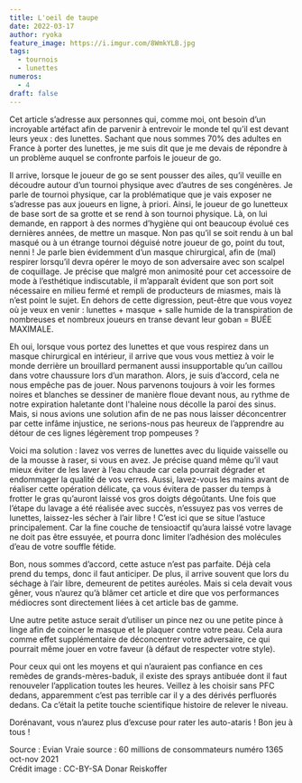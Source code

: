 ```yaml
---
title: L'oeil de taupe
date: 2022-03-17
author: ryoka
feature_image: https://i.imgur.com/8WmkYLB.jpg
tags:
  - tournois
  - lunettes
numeros: 
  - 4
draft: false
---
```


Cet article s’adresse aux personnes qui, comme moi, ont besoin d’un incroyable artéfact afin de parvenir à entrevoir le monde tel qu’il est devant leurs yeux : des lunettes. 
Sachant que nous sommes 70% des adultes en France à porter des lunettes, je me suis dit que je me devais de répondre à un problème auquel se confronte parfois le joueur de go.

Il arrive, lorsque le joueur de go se sent pousser des ailes, qu’il veuille en découdre autour d’un tournoi physique avec d’autres de ses congénères. Je parle de tournoi physique, car la problématique que je vais exposer ne s’adresse pas aux joueurs en ligne, à priori.
Ainsi, le joueur de go lunetteux de base sort de sa grotte et se rend à son tournoi physique. Là, on lui demande, en rapport à des normes d’hygiène qui ont beaucoup évolué ces dernières années, de mettre un masque. Non pas qu’il se soit rendu à un bal masqué ou à un étrange tournoi déguisé notre joueur de go, point du tout, nenni ! Je parle bien évidemment d’un masque chirurgical, afin de (mal) respirer lorsqu’il devra opérer le moyo de son adversaire avec son scalpel de coquillage. Je précise que malgré mon animosité pour cet accessoire de mode à l’esthétique indiscutable, il m’apparaît évident que son port soit nécessaire en milieu fermé et rempli de producteurs de miasmes, mais là n’est point le sujet. En dehors de cette digression, peut-être que vous voyez où je veux en venir : lunettes + masque + salle humide de la transpiration de nombreuses et nombreux joueurs en transe devant leur goban = BUÉE MAXIMALE.

Eh oui, lorsque vous portez des lunettes et que vous respirez dans un masque chirurgical en intérieur, il arrive que vous vous mettiez à voir le monde derrière un brouillard permanent aussi insupportable qu’un caillou dans votre chaussure lors d’un marathon. Alors, je suis d’accord, cela ne nous empêche pas de jouer. Nous parvenons toujours à voir les formes noires et blanches se dessiner de manière floue devant nous, au rythme de notre expiration haletante dont l'haleine nous décolle la paroi des sinus. Mais, si nous avions une solution afin de ne pas nous laisser déconcentrer par cette infâme injustice, ne serions-nous pas heureux de l’apprendre au détour de ces lignes légèrement trop pompeuses ? 

Voici ma solution : lavez vos verres de lunettes avec du liquide vaisselle ou de la mousse à raser, si vous en avez. Je précise quand même qu’il vaut mieux éviter de les laver à l’eau chaude car cela pourrait dégrader et endommager la qualité de vos verres. Aussi, lavez-vous les mains avant de réaliser cette opération délicate, ça vous évitera de passer du temps à frotter le gras qu’auront laissé vos gros doigts dégoûtants.
Une fois que l’étape du lavage a été réalisée avec succès, n’essuyez pas vos verres de lunettes, laissez-les sécher à l’air libre ! C’est ici que se situe l’astuce principalement. Car la fine couche de tensioactif qu’aura laissé votre lavage ne doit pas être essuyée, et pourra donc limiter l’adhésion des molécules d’eau de votre souffle fétide.

Bon, nous sommes d’accord, cette astuce n’est pas parfaite. Déjà cela prend du temps, donc il faut anticiper. De plus, il arrive souvent que lors du séchage à l’air libre, demeurent de petites auréoles. Mais si cela devait vous gêner, vous n’aurez qu’à blâmer cet article et dire que vos performances médiocres sont directement liées à cet article bas de gamme. 

Une autre petite astuce serait d’utiliser un pince nez ou une petite pince à linge afin de coincer le masque et le plaquer contre votre peau. Cela aura comme effet supplémentaire de déconcentrer votre adversaire, ce qui pourrait même jouer en votre faveur (à défaut de respecter votre style). 

Pour ceux qui ont les moyens et qui n’auraient pas confiance en ces remèdes de grands-mères-baduk, il existe des sprays antibuée dont il faut renouveler l’application toutes les heures. Veillez à les choisir sans PFC dedans, apparemment c’est pas terrible car il y a des dérivés perfluorés dedans. Ca c’était la petite touche scientifique histoire de relever le niveau. 

Dorénavant, vous n’aurez plus d’excuse pour rater les auto-ataris ! 
Bon jeu à tous !

Source : Evian
Vraie source : 60 millions de consommateurs numéro 1365 oct-nov 2021     
Crédit image : CC-BY-SA Donar Reiskoffer
                                                                                                                                                                                  
